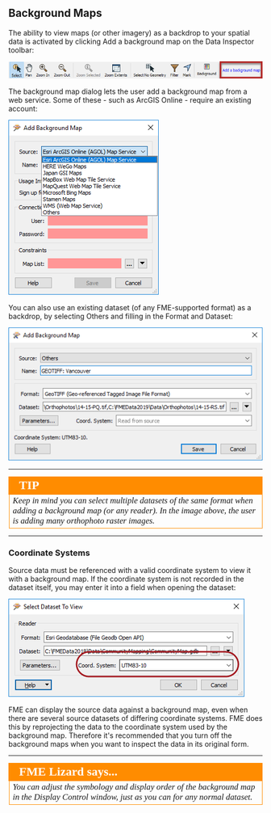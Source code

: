 ## Background Maps ##

The ability to view maps (or other imagery) as a backdrop to your spatial data is activated by clicking Add a background map on the Data Inspector toolbar:

![](./Images/Img1.042a.AddABackgroundMap.png)

The background map dialog lets the user add a background map from a web service. Some of these - such as ArcGIS Online - require an existing account:

![](./Images/Img1.043.DIBackgroundServices.png)

You can also use an existing dataset (of any FME-supported format) as a backdrop, by selecting Others and filling in the Format and Dataset:

![](./Images/Img1.042.DIBackgroundDialog.png)

---

<!--Tip Section-->

<table style="border-spacing: 0px">
<tr>
<td style="vertical-align:middle;background-color:darkorange;border: 2px solid darkorange">
<i class="fa fa-info-circle fa-lg fa-pull-left fa-fw" style="color:white;padding-right: 12px;vertical-align:text-top"></i>
<span style="color:white;font-size:x-large;font-weight: bold;font-family:serif">TIP</span>
</td>
</tr>

<tr>
<td style="border: 1px solid darkorange">
<span style="font-family:serif; font-style:italic; font-size:larger">
Keep in mind you can select multiple datasets of the same format when adding a background map (or any reader). In the image above, the user is adding many orthophoto raster images.
</span>
</td>
</tr>
</table>

---

### Coordinate Systems ###

Source data must be referenced with a valid coordinate system to view it with a background map. If the coordinate system is not recorded in the dataset itself, you may enter it into a field when opening the dataset:

![](./Images/Img1.044.DICoordinateSystem.png)

FME can display the source data against a background map, even when there are several source datasets of differing coordinate systems. FME does this by reprojecting the data to the coordinate system used by the background map. Therefore it's recommended that you turn off the background maps when you want to inspect the data in its original form.

---

<!--Person X Says Section-->

<table style="border-spacing: 0px">
<tr>
<td style="vertical-align:middle;background-color:darkorange;border: 2px solid darkorange">
<i class="fa fa-quote-left fa-lg fa-pull-left fa-fw" style="color:white;padding-right: 12px;vertical-align:text-top"></i>
<span style="color:white;font-size:x-large;font-weight: bold;font-family:serif">FME Lizard says...</span>
</td>
</tr>

<tr>
<td style="border: 1px solid darkorange">
<span style="font-family:serif; font-style:italic; font-size:larger">
You can adjust the symbology and display order of the background map in the Display Control window, just as you can for any normal dataset.
</span>
</td>
</tr>
</table>
